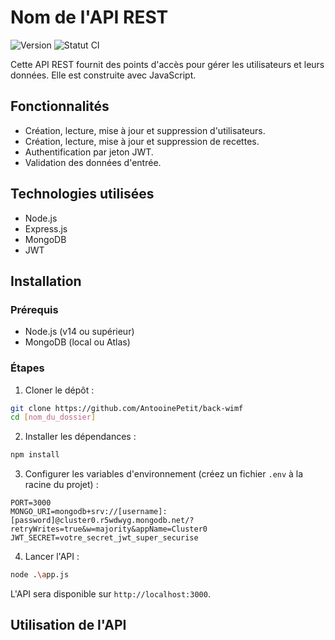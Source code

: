 # Nom de l'API REST

![Version](https://img.shields.io/badge/Version-1.0.0-blue.svg)
![Statut CI](https://img.shields.io/badge/CI-Passing-brightgreen.svg)

Cette API REST fournit des points d'accès pour gérer les utilisateurs et leurs données. Elle est construite avec JavaScript.

## Fonctionnalités

- Création, lecture, mise à jour et suppression d'utilisateurs.
- Création, lecture, mise à jour et suppression de recettes.
- Authentification par jeton JWT.
- Validation des données d'entrée.

## Technologies utilisées

- Node.js
- Express.js
- MongoDB
- JWT

## Installation

### Prérequis

- Node.js (v14 ou supérieur)
- MongoDB (local ou Atlas)

### Étapes

1. Cloner le dépôt :

```bash
git clone https://github.com/AntooinePetit/back-wimf
cd [nom_du_dossier]
```

2. Installer les dépendances :

```bash
npm install
```

3. Configurer les variables d'environnement (créez un fichier `.env` à la racine du projet) :

```
PORT=3000
MONGO_URI=mongodb+srv://[username]:[password]@cluster0.r5wdwyg.mongodb.net/?retryWrites=true&w=majority&appName=Cluster0
JWT_SECRET=votre_secret_jwt_super_securise
```

4. Lancer l'API :

```bash
node .\app.js
```

L'API sera disponible sur `http://localhost:3000`.

## Utilisation de l'API

